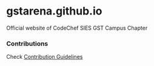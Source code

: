 # gstarena.github.io
Official website of CodeChef SIES GST Campus Chapter

### Contributions
Check [Contribution Guidelines](CONTRIBUTING.md)
